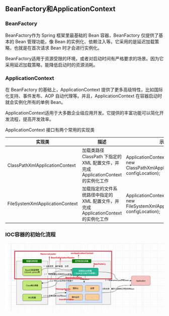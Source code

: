 ## BeanFactory和ApplicationContext

### BeanFactory

BeanFactory作为 Spring 框架里最基础的 Bean 容器，BeanFactory 仅提供了基本的 Bean 管理功能，像 Bean 的实例化、依赖注入等。它采用的是延迟加载策略，也就是在首次请求 Bean 时才会进行实例化。

BeanFactory适用于资源受限的环境，或者对启动时间有严格要求的场景。因为它采用延迟加载策略，能降低启动时的资源消耗。
### ApplicationContext 

在 BeanFactory 的基础上，ApplicationContext 提供了更多高级特性，比如国际化支持、事件发布、AOP 自动代理等。并且，ApplicationContext 在容器启动时就会实例化所有的单例 Bean。

ApplicationContext适用于大多数企业级应用开发。它提供的丰富功能可以简化开发流程，提高开发效率。

ApplicationContext 接口有两个常用的实现类

| 实现类                          | 描述                                                         | 示例代码                                                     |
| ------------------------------- | ------------------------------------------------------------ | ------------------------------------------------------------ |
| ClassPathXmlApplicationContext  | 加载类路径 ClassPath 下指定的 XML 配置文件，并完成 ApplicationContext 的实例化工作 | ApplicationContext applicationContext = new ClassPathXmlApplicationContext(String configLocation); |
| FileSystemXmlApplicationContext | 加载指定的文件系统路径中指定的 XML 配置文件，并完成 ApplicationContext 的实例化工作 | ApplicationContext applicationContext = new FileSystemXmlApplicationContext(String configLocation); |

### IOC容器的初始化流程

![img.png](pic/IOC容器初始化.png)